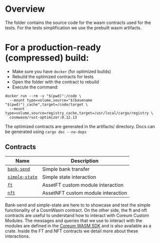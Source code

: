 # Overview

The folder contains the source code for the wasm contracts used for the tests.
For the tests simplification we use the prebuilt wasm artifacts.

# For a production-ready (compressed) build:

- Make sure you have `docker` (for optimized builds)
- Rebuild the optimized contracts for tests
- Open the folder with the contract to rebuild
- Execute the command:

```
docker run --rm -v "$(pwd)":/code \
  --mount type=volume,source="$(basename "$(pwd)")_cache",target=/code/target \
  --mount type=volume,source=registry_cache,target=/usr/local/cargo/registry \
  cosmwasm/rust-optimizer:0.12.13
```

The optimized contracts are generated in the artifacts/ directory.
Docs can be generated using `cargo doc --no-deps`

## Contracts

| Name                             | Description                        |
| -------------------------------- | ---------------------------------- |
| [`bank-send`](./bank-send)       | Simple bank transfer               |
| [`simple-state`](./simple-state) | Simple state interaction           |
| [`ft`](./ft)                     | AssetFT custom module interaction  |
| [`nft`](./nft)                   | AssetNFT custom module interaction |

Bank-send and simple-state are here to to showcase and test the simple functionality of a CosmWasm contract. On the other side, the ft and nft contracts are useful to understand how to interact with Coreum Custom Modules. The messages and queries that we use to interact with the modules are defined in the [Coreum WASM SDK](https://github.com/CoreumFoundation/coreum-wasm-sdk) and is also available as a crate. Inside the FT and NFT contracts we detail more about these interactions.
